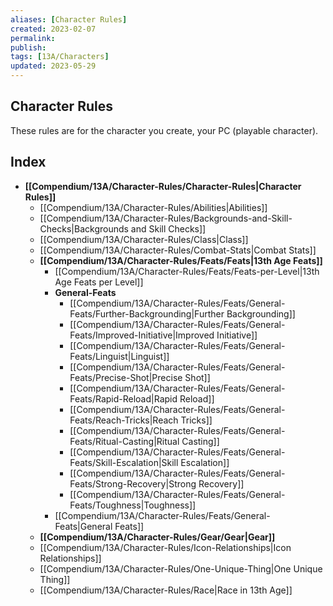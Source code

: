 ```yaml
---
aliases: [Character Rules]
created: 2023-02-07
permalink: 
publish: 
tags: [13A/Characters]
updated: 2023-05-29
---
```


## Character Rules

These rules are for the character you create, your PC (playable character).

## Index

- **[[Compendium/13A/Character-Rules/Character-Rules|Character Rules]]**
	- [[Compendium/13A/Character-Rules/Abilities|Abilities]]
	- [[Compendium/13A/Character-Rules/Backgrounds-and-Skill-Checks|Backgrounds and Skill Checks]]
	- [[Compendium/13A/Character-Rules/Class|Class]]
	- [[Compendium/13A/Character-Rules/Combat-Stats|Combat Stats]]
	- **[[Compendium/13A/Character-Rules/Feats/Feats|13th Age Feats]]**
		- [[Compendium/13A/Character-Rules/Feats/Feats-per-Level|13th Age Feats per Level]]
		- **General-Feats**
			- [[Compendium/13A/Character-Rules/Feats/General-Feats/Further-Backgrounding|Further Backgrounding]]
			- [[Compendium/13A/Character-Rules/Feats/General-Feats/Improved-Initiative|Improved Initiative]]
			- [[Compendium/13A/Character-Rules/Feats/General-Feats/Linguist|Linguist]]
			- [[Compendium/13A/Character-Rules/Feats/General-Feats/Precise-Shot|Precise Shot]]
			- [[Compendium/13A/Character-Rules/Feats/General-Feats/Rapid-Reload|Rapid Reload]]
			- [[Compendium/13A/Character-Rules/Feats/General-Feats/Reach-Tricks|Reach Tricks]]
			- [[Compendium/13A/Character-Rules/Feats/General-Feats/Ritual-Casting|Ritual Casting]]
			- [[Compendium/13A/Character-Rules/Feats/General-Feats/Skill-Escalation|Skill Escalation]]
			- [[Compendium/13A/Character-Rules/Feats/General-Feats/Strong-Recovery|Strong Recovery]]
			- [[Compendium/13A/Character-Rules/Feats/General-Feats/Toughness|Toughness]]
		- [[Compendium/13A/Character-Rules/Feats/General-Feats|General Feats]]
	- **[[Compendium/13A/Character-Rules/Gear/Gear|Gear]]**
	- [[Compendium/13A/Character-Rules/Icon-Relationships|Icon Relationships]]
	- [[Compendium/13A/Character-Rules/One-Unique-Thing|One Unique Thing]]
	- [[Compendium/13A/Character-Rules/Race|Race in 13th Age]]

